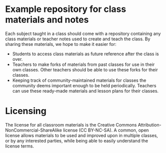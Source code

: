 # Example repository for class materials and notes

Each subject taught in a class should come with a repository containing any class materials or teacher notes used to create and teach the class. By sharing these materials, we hope to make it easier for:
- Students to access class materials as future reference after the class is over.
- Teachers to make forks of materials from past classes for use in their own classes. Other teachers should be able to use these forks for their classes.
- Keeping track of community-maintained materials for classes the community deems important enough to be held periodically. Teachers can use these ready-made materials and lesson plans for their classes.

# Licensing

The license for all classroom materials is the Creative Commons Attribution-NonCommercial-ShareAlike license (CC BY-NC-SA). A common, open license allows materials to be used and improved upon in multiple classes, or by any interested parties, while being able to easily understand the license terms.
